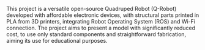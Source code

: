 This project is a versatile open-source Quadruped Robot (Q-Robot) developed with affordable electronic devices, with structural parts printed in PLA from 3D printers,
integrating Robot Operating System (ROS) and Wi-Fi connection. The project aims to present a model with significantly reduced cost, to use only standard
components and straightforward fabrication, aiming its use for educational purposes.
